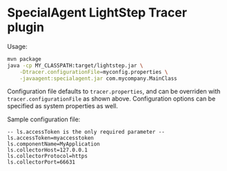 # SpecialAgent LightStep Tracer plugin

Usage:

```sh
mvn package
java -cp MY_CLASSPATH:target/lightstep.jar \
	-Dtracer.configurationFile=myconfig.properties \
	-javaagent:specialagent.jar com.mycompany.MainClass
```

Configuration file defaults to `tracer.properties`, and can be overriden with `tracer.configurationFile` as shown above. Configuration options can be specified as system properties as well.

Sample configuration file:

```properties
-- ls.accessToken is the only required parameter --
ls.accessToken=myaccesstoken
ls.componentName=MyApplication
ls.collectorHost=127.0.0.1
ls.collectorProtocol=https
ls.collectorPort=66631
``` 
